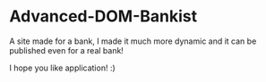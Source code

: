 # Advanced-DOM-Bankist

A site made for a bank, I made it much more dynamic and it can be published even for a real bank!

I hope you like application! :)
